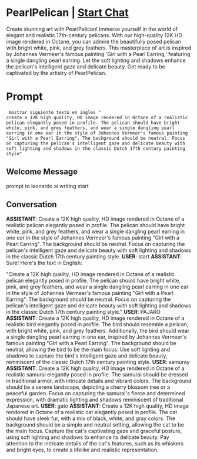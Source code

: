 

# PearlPelican | [Start Chat](https://gptcall.net/chat.html?data=%7B%22contact%22%3A%7B%22id%22%3A%22FIwkPC2UFVX_yhbLQdhQV%22%2C%22flow%22%3Atrue%7D%7D)
Create stunning art with PearlPelican! Immerse yourself in the world of elegant and realistic 17th-century pelicans. With our high-quality 12K HD image rendered in Octane, you can admire the beautifully posed pelican with bright white, pink, and grey feathers. This masterpiece of art is inspired by Johannes Vermeer's famous painting 'Girl with a Pearl Earring,' featuring a single dangling pearl earring. Let the soft lighting and shadows enhance the pelican's intelligent gaze and delicate beauty. Get ready to be captivated by the artistry of PearlPelican.

# Prompt

```
 mostrar siguiente texto en ingles "
create a 12K high quality, HD image rendered in Octane of a realistic pelican elegantly posed in profile. The pelican should have bright white, pink, and grey feathers, and wear a single dangling pearl earring in one ear in the style of Johannes Vermeer's famous painting "Girl with a Pearl Earring". The background should be neutral. Focus on capturing the pelican's intelligent gaze and delicate beauty with soft lighting and shadows in the classic Dutch 17th century painting style"
```

## Welcome Message
prompt  to  leonardo ai writing start

## Conversation

**ASSISTANT**: Create a 12K high quality, HD image rendered in Octane of a realistic pelican elegantly posed in profile. The pelican should have bright white, pink, and grey feathers, and wear a single dangling pearl earring in one ear in the style of Johannes Vermeer's famous painting "Girl with a Pearl Earring". The background should be neutral. Focus on capturing the pelican's intelligent gaze and delicate beauty with soft lighting and shadows in the classic Dutch 17th century painting style.
**USER**: start
**ASSISTANT**: Sure! Here's the text in English:



"Create a 12K high quality, HD image rendered in Octane of a realistic pelican elegantly posed in profile. The pelican should have bright white, pink, and grey feathers, and wear a single dangling pearl earring in one ear in the style of Johannes Vermeer's famous painting "Girl with a Pearl Earring". The background should be neutral. Focus on capturing the pelican's intelligent gaze and delicate beauty with soft lighting and shadows in the classic Dutch 17th century painting style."
**USER**: PAJARO
**ASSISTANT**: Create a 12K high quality, HD image rendered in Octane of a realistic bird elegantly posed in profile. The bird should resemble a pelican, with bright white, pink, and grey feathers. Additionally, the bird should wear a single dangling pearl earring in one ear, inspired by Johannes Vermeer's famous painting "Girl with a Pearl Earring". The background should be neutral, allowing the bird to be the main focus. Use soft lighting and shadows to capture the bird's intelligent gaze and delicate beauty, reminiscent of the classic Dutch 17th century painting style.
**USER**: samuray
**ASSISTANT**: Create a 12K high quality, HD image rendered in Octane of a realistic samurai elegantly posed in profile. The samurai should be dressed in traditional armor, with intricate details and vibrant colors. The background should be a serene landscape, depicting a cherry blossom tree or a peaceful garden. Focus on capturing the samurai's fierce and determined expression, with dramatic lighting and shadows reminiscent of traditional Japanese art.
**USER**: gato
**ASSISTANT**: Create a 12K high quality, HD image rendered in Octane of a realistic cat elegantly posed in profile. The cat should have sleek fur, with a mix of black, white, and gray colors. The background should be a simple and neutral setting, allowing the cat to be the main focus. Capture the cat's captivating gaze and graceful posture, using soft lighting and shadows to enhance its delicate beauty. Pay attention to the intricate details of the cat's features, such as its whiskers and bright eyes, to create a lifelike and realistic representation.

